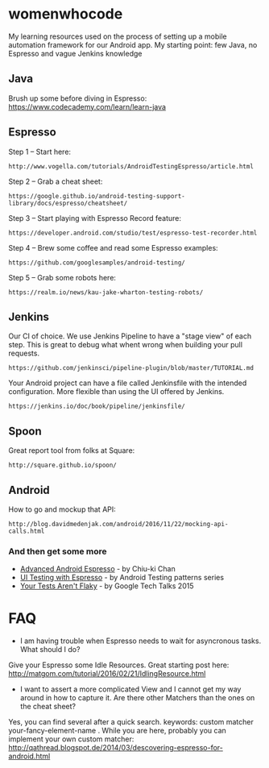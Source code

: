# womenwhocode

My learning resources used on the process of setting up a mobile automation framework for our Android app. My starting point:
few Java, no Espresso and vague Jenkins knowledge

## Java

Brush up some before diving in Espresso: https://www.codecademy.com/learn/learn-java

## Espresso

Step 1 –  Start here:

```
http://www.vogella.com/tutorials/AndroidTestingEspresso/article.html
```

Step 2 – Grab a cheat sheet:

```
https://google.github.io/android-testing-support-library/docs/espresso/cheatsheet/
```
Step 3 – Start playing with Espresso Record feature:

```
https://developer.android.com/studio/test/espresso-test-recorder.html
```

Step 4 – Brew some coffee and read some Espresso examples:

```
https://github.com/googlesamples/android-testing/
```

 Step 5 – Grab some robots here:

```
https://realm.io/news/kau-jake-wharton-testing-robots/
```

## Jenkins

Our CI of choice. We use Jenkins Pipeline to have a "stage view" of each step. This is great to debug what whent wrong when building your pull requests.

```
https://github.com/jenkinsci/pipeline-plugin/blob/master/TUTORIAL.md
```

Your Android project can have a file called Jenkinsfile with the intended configuration. More flexible than using the UI offered by Jenkins.

```
https://jenkins.io/doc/book/pipeline/jenkinsfile/
```

## Spoon

Great report tool from folks at Square:

```
http://square.github.io/spoon/
```

## Android

How to go and mockup that API:
```
http://blog.davidmedenjak.com/android/2016/11/22/mocking-api-calls.html
```

### And then get some more

* [Advanced Android Espresso](https://www.youtube.com/watch?v=JlHJFZvZyxw) - by Chiu-ki Chan
* [UI Testing with Espresso](https://maven.apache.org/) - by Android Testing patterns series
* [Your Tests Aren't Flaky](https://www.youtube.com/watch?v=hmk1h40shaE) - by Google Tech Talks 2015

# FAQ

* I am having trouble when Espresso needs to wait for asyncronous tasks. What should I do?

Give your Espresso some Idle Resources. Great starting post here: http://matgom.com/tutorial/2016/02/21/IdlingResource.html

* I want to assert a more complicated View and I cannot get my way around in how to capture it. Are there other Matchers than the ones on the cheat sheet?

Yes, you can find several after a quick search. keywords: custom matcher your-fancy-element-name .
While you are here, probably you can implement your own custom matcher: http://qathread.blogspot.de/2014/03/descovering-espresso-for-android.html
